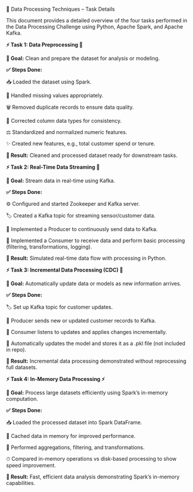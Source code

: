 🧠 Data Processing Techniques – Task Details

This document provides a detailed overview of the four tasks performed in the Data Processing Challenge using Python, Apache Spark, and Apache Kafka.

**⚡ Task 1: Data Preprocessing 🧹**

**🎯 Goal:**
Clean and prepare the dataset for analysis or modeling.

**✅ Steps Done:**

📥 Loaded the dataset using Spark.

🧩 Handled missing values appropriately.

🗑 Removed duplicate records to ensure data quality.

📝 Corrected column data types for consistency.

⚖ Standardized and normalized numeric features.

✨ Created new features, e.g., total customer spend or tenure.

**🏁 Result:**
Cleaned and processed dataset ready for downstream tasks.


**⚡ Task 2: Real-Time Data Streaming 📡**

**🎯 Goal:**
Stream data in real-time using Kafka.

**✅ Steps Done:**

⚙ Configured and started Zookeeper and Kafka server.

🏷 Created a Kafka topic for streaming sensor/customer data.

🚀 Implemented a Producer to continuously send data to Kafka.

📡 Implemented a Consumer to receive data and perform basic processing (filtering, transformations, logging).

**🏁 Result:**
Simulated real-time data flow with processing in Python.


**⚡ Task 3: Incremental Data Processing (CDC) 🔄**

**🎯 Goal:**
Automatically update data or models as new information arrives.

**✅ Steps Done:**

🏷 Set up Kafka topic for customer updates.

🚀 Producer sends new or updated customer records to Kafka.

📡 Consumer listens to updates and applies changes incrementally.

💾 Automatically updates the model and stores it as a .pkl file (not included in repo).

**🏁 Result:**
Incremental data processing demonstrated without reprocessing full datasets.

**⚡ Task 4: In-Memory Data Processing ⚡**

**🎯 Goal:**
Process large datasets efficiently using Spark’s in-memory computation.

**✅ Steps Done:**

📥 Loaded the processed dataset into Spark DataFrame.

🧠 Cached data in memory for improved performance.

🔄 Performed aggregations, filtering, and transformations.

⏱ Compared in-memory operations vs disk-based processing to show speed improvement.

**🏁 Result:**
Fast, efficient data analysis demonstrating Spark’s in-memory capabilities.


